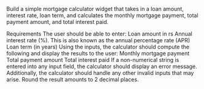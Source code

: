 Build a simple mortgage calculator widget that takes in a loan amount, interest rate, loan term,
and calculates the monthly mortgage payment, total payment amount, and total interest paid.

Requirements
The user should be able to enter:
Loan amount in rs
Annual interest rate (%). This is also known as the annual percentage rate (APR)
Loan term (in years)
Using the inputs, the calculator should compute the following and display the results to the user:
Monthly mortgage payment
Total payment amount
Total interest paid
If a non-numerical string is entered into any input field, the calculator should display an error message. 
Additionally, the calculator should handle any other invalid inputs that may arise.
Round the result amounts to 2 decimal places.
